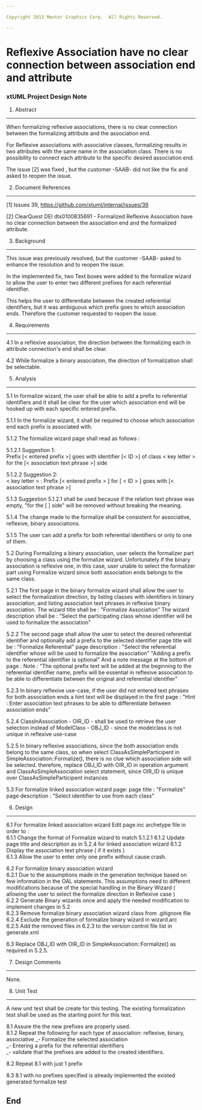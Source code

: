 ```yaml
---

Copyright 2013 Mentor Graphics Corp.  All Rights Reserved.

---
```


# Reflexive Association have no clear connection between association end and attribute
### xtUML Project Design Note

1. Abstract
-----------
When formalizing reflexive associations, there is no clear connection between 
the formalizing attribute and the association end.

For Reflexive associations with associative classes, formalizing results in two 
attributes with the same name in the association class. There is no possibility 
to connect each attribute to the specific desired association end.

The issue [2] was fixed , but the customer -SAAB- did not like the fix
and asked to reopen the issue.

2. Document References
----------------------

[1] Issues 39, https://github.com/xtuml/internal/issues/39

[2] ClearQuest DEI dts0100835691 - Formalized Reflexive Association have no 
	clear connection between the association end and the formalized attribute.

3. Background
-------------
 This issue was previously resolved, but the customer -SAAB- asked to enhance 
the resolution and to reopen the issue.

 In the implemented fix, two Text boxes were added to the formalize wizard to 
allow the user to enter two different prefixes for each referential identifier.
 
 This helps the user to differentiate between the created referential 
identifiers, but it was ambiguous which prefix goes to which association ends. 
Therefore the customer requested to reopen the issue.

4. Requirements
---------------
4.1 In a reflexive association, the direction between the formalizing each in 
attribute connection's end shall be clear.

4.2 While formalize a binary association, the direction of formalization
 shall be selectable.

5. Analysis
-----------
5.1 In formalize wizard, the user shall be able to add a prefix to referential 
    identifiers and it shall be clear for the user which association end will be 
    hooked up with each specific entered prefix.

5.1.1 In the formalize wizard, it shall be required to choose which association 
	end each prefix is associated with.

5.1.2 The formalize wizard page shall read as follows : 

5.1.2.1 Suggestion 1:    
Prefix [< entered prefix >] goes with identifier [< ID >] of class < key letter > for the [< association text phrase >] side

5.1.2.2 Suggestion 2:  
< key letter >  :  Prefix [< entered prefix > ] for  [ < ID > ] goes with [< association text phrase >]

5.1.3 Suggestion 5.1.2.1  shall be used because if the relation text phrase was 
	empty, "for the [ ] side" will be removed without breaking the meaning.

5.1.4 The change made to the formalize shall be consistent for associative, 
	reflexive, binary associations.

5.1.5 The user can add a prefix for both referential identifiers or only to one 
	of them.

5.2 During Formalizing a binary association, user selects the formalizer part by 
	choosing a class using the formalize wizard. Unfortunately if the binary 
	association is reflexive one, in this case, user unable to select the 
	formalizer part using Formalize wizard since both association ends belongs 
	to the same class.

5.2.1 The first page in the binary formalize wizard shall allow the user to 
	select the formalization direction, by listing classes with identifiers in 
	binary association, and listing association text phrases in reflexive binary 
	association. 
	The wizard title shall be : "Formalize Association" 
	The wizard description shall be  : "Select the participating class whose 
	identifier will be used to formalize the association"

5.2.2 The second page shall allow the user to select the desired referential 
	identifier and optionally add a prefix to the selected identifier
	page title will be : "Formalize Referential"
	page description : 
	  "Select the referential identifier whose will be used to formalize the association" 
	  "Adding a prefix to the referential identifier is optional" 
 	And a note message at the bottom of page :
 	Note : "The optional prefix text will be added at the beginning to the 
 	referential identifier name, prefix will be essential in reflexive 
 	association to be able to differentiate between the original and referential 
 	identifier"

5.2.3 In binary reflexive use-case, if the user did not entered text phrases for 
	both association ends a hint text will be displayed in the first page :
		"Hint : Enter association text phrases to be able to differentiate 
		between association ends"

5.2.4 ClassInAssociation - OIR_ID - shall  be used to retrieve the user 
	selection instead of ModelClass - OBJ_ID - since the modelclass is not 
	unique in reflexive use-case

5.2.5 In binary reflexive associations, since the both association ends belong 
	to the same class, so when select ClassAsSimpleParticipent in 
	SimpleAssociation::Formalize(), there is no clue which association side 
	will be selected. therefore, replace OBJ_ID with OIR_ID in operation
	argument and ClassAsSimpleAssociation select statement, since  OIR_ID is 
	unique over ClassAsSimpleParticipent instances
	

5.3 For formalize linked association wizard page:
page title :  "Formalize"
page description : "Select identifier to use from each class"


6. Design
---------
6.1 For formalize linked association wizard
Edit page.inc  archetype file in order to :  
6.1.1 Change the format of Formalize wizard to match 5.1.2.1
6.1.2 Update page title and description as in 5.2.4 for linked association
wizard 
6.1.2 Display the association text phrase ( if it exists )  
6.1.3 Allow the user to enter only one prefix without cause crash.  

6.2 For formalize binary association wizard  
6.2.1 Due to the assumptions made in the generation technique based on few 
	information in the OAL statements. This assumptions need to different 
	modifications because of the special handling in the Binary Wizard
	( allowing the user to select the formalize direction in Reflexive case )   
6.2.2 Generate Binary wizards once and apply the needed modification to implement 
	changes in 5.2  
6.2.3 Remove formalize binary association wizard class from  .gitignore file  
6.2.4 Exclude the generation of formalize binary wizard in wizard.arc  
6.2.5 Add the removed files in 6.2.3 to the version control file list in generate.xml  

6.3 Replace OBJ_ID with OIR_ID in SimpleAssociation::Formalize() as required in
	5.2.5.

7. Design Comments
------------------
None.

8. Unit Test
------------
A new unit test shall be create for this testing.  The existing formalization test shall be used as
the starting point for this test.

8.1 Assure the the new prefixes are properly used.  
8.1.2 Repeat the following for each type of association: reflexive, binary, associative
    _- Formalize the selected association  
    _- Entering a prefix for the referential identifiers   
    _- validate that the prefixes are added to the created identifiers.  

8.2 Repeat 8.1 with just 1 prefix  

8.3 8.1 with no prefixes specified is already implemented the existed generated formalize test


End
---

